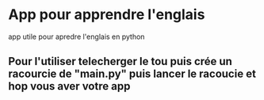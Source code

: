 # App pour apprendre l'englais 
app utile pour apredre l'englais en python 

## Pour l'utiliser telecherger le tou puis crée un racourcie de "main.py" puis lancer le racoucie et hop vous aver votre app 


